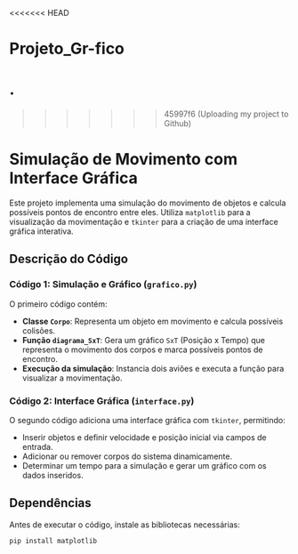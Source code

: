 <<<<<<< HEAD

# Projeto_Gr-fico

# .

> > > > > > > 45997f6 (Uploading my project to Github)

# Simulação de Movimento com Interface Gráfica

Este projeto implementa uma simulação do movimento de objetos e calcula possíveis pontos de encontro entre eles. Utiliza `matplotlib` para a visualização da movimentação e `tkinter` para a criação de uma interface gráfica interativa.

## Descrição do Código

### Código 1: Simulação e Gráfico (`grafico.py`)

O primeiro código contém:

- **Classe `Corpo`**: Representa um objeto em movimento e calcula possíveis colisões.
- **Função `diagrama_SxT`**: Gera um gráfico `SxT` (Posição x Tempo) que representa o movimento dos corpos e marca possíveis pontos de encontro.
- **Execução da simulação**: Instancia dois aviões e executa a função para visualizar a movimentação.

### Código 2: Interface Gráfica (`interface.py`)

O segundo código adiciona uma interface gráfica com `tkinter`, permitindo:

- Inserir objetos e definir velocidade e posição inicial via campos de entrada.
- Adicionar ou remover corpos do sistema dinamicamente.
- Determinar um tempo para a simulação e gerar um gráfico com os dados inseridos.

## Dependências

Antes de executar o código, instale as bibliotecas necessárias:

```bash
pip install matplotlib
```
